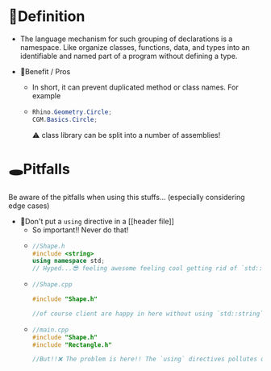 # 📝Definition
- The language mechanism for such grouping of declarations is a namespace. Like organize classes, functions, data, and types into an identifiable and named part of a program without defining a type.

- 🚀Benefit / Pros
    - In short, it can prevent duplicated method or class names. For example
    - ``` c#
      Rhino.Geometry.Circle;
      CGM.Basics.Circle;
      ```
      ⚠ class library can be split into a number of assemblies!
    
# 🕳Pitfalls
Be aware of the pitfalls when using this stuffs... (especially considering edge cases)
- 📌Don't put a `using` directive in a [[header file]]
    - So important!! Never do that!
    - ``` c++
      //Shape.h
      #include <string>
      using namespace std;
      // Hyped...😎 feeling awesome feeling cool getting rid of `std::` prefix
      ```
    - ``` c++
      //Shape.cpp
      
      #include "Shape.h"
      
      //of course client are happy in here without using `std::string`🙄
      ```
    - ``` c++
      //main.cpp
      #include "Shape.h"
      #include "Rectangle.h"
      
      //But!!❌ The problem is here!! The `using` directives pollutes others!! High possibility to have naming clash!!😡
      ```
    